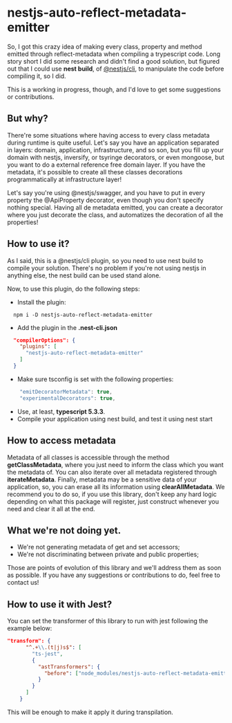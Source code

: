 # nestjs-auto-reflect-metadata-emitter

So, I got this crazy idea of making every class, property and method emitted through reflect-metadata when compiling a trypescript code.
Long story short I did some research and didn't find a good solution, but figured out that I could use **nest build**, of [@nestjs/cli](https://github.com/nestjs/nest-cli), to manipulate the code before compiling it, so I did.

This is a working in progress, though, and I'd love to get some suggestions or contributions.

## But why?

There're some situations where having access to every class metadata during runtime is quite useful. Let's say you have an application separated in layers: domain, application, infrastructure, and so son, but you fill up your domain with nestjs, inversify, or tsyringe decorators, or even mongoose, but you want to do a external reference free domain layer. If you have the metadata, it's possible to create all these classes decorations programmatically at infrastructure layer!

Let's say you're using @nestjs/swagger, and you have to put in every property the @ApiProperty decorator, even though you don't specify nothing special. Having all de metadata emitted, you can create a decorator where you just decorate the class, and automatizes the decoration of all the properties!

## How to use it?

As I said, this is a @nestjs/cli plugin, so you need to use nest build to compile your solution. There's no problem if you're not using nestjs in anything else, the nest build can be used stand alone.

Now, to use this plugin, do the following steps:

* Install the plugin:
```
  npm i -D nestjs-auto-reflect-metadata-emitter
```
* Add the plugin in the **.nest-cli.json**
```json
  "compilerOptions": {
    "plugins": [
      "nestjs-auto-reflect-metadata-emitter"
    ]
  }
```
* Make sure tsconfig is set with the following properties:
```ts
    "emitDecoratorMetadata": true,
    "experimentalDecorators": true,
```
* Use, at least, **typescript 5.3.3**.
* Compile your application using nest build, and test it using nest start

## How to access metadata

Metadata of all classes is accessible through the method **getClassMetadata**, where you just need to inform the class which you want the metadata of.
You can also iterate over all metadata registered through **iterateMetadata**.
Finally, metadata may be a sensitive data of your application, so, you can erase all its information using **clearAllMetadata**. We recommend you to do so, if you use this library, don't keep any hard logic depending on what this package will register, just construct whenever you need and clear it all at the end.

## What we're not doing yet.

* We're not generating metadata of get and set accessors;
* We're not discriminating between private and public properties;

Those are points of evolution of this library and we'll address them as soon as possible. If you have any suggestions or contributions to do, feel free to contact us!

## How to use it with Jest?

You can set the transformer of this library to run with jest following the example below:

```json
"transform": {
      "^.+\\.(t|j)s$": [
        "ts-jest",
        {
          "astTransformers": {
            "before": ["node_modules/nestjs-auto-reflect-metadata-emitter"]
          }
        }
      ]
    }
```

This will be enough to make it apply it during transpilation.
